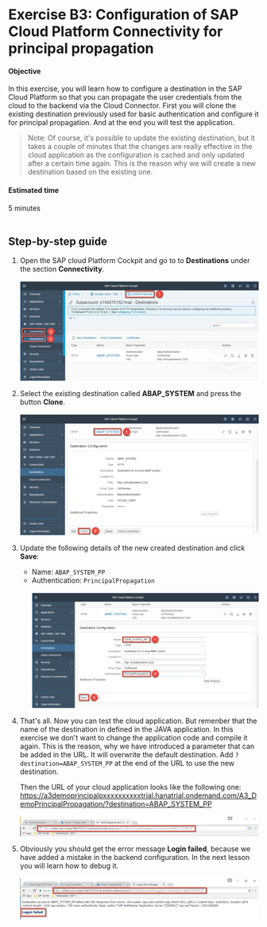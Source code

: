 # Exercise B3: Configuration of SAP Cloud Platform Connectivity for principal propagation

#### Objective
In this exercise, you will learn how to configure a destination in the SAP Cloud Platform so that you can propagate the user credentials from the cloud to the backend via the Cloud Connector. First you will clone the existing destination previously used for basic authentication and configure it for principal propagation. And at the end you will test the application.

> Note: Of course, it's possible to update the existing destination, but it takes a couple of minutes that the changes are really effective in the cloud application as the configuration is cached and only updated after a certain time again. This is the reason why we will create a new destination based on the existing one.

#### Estimated time
5 minutes
<br /><br />

## Step-by-step guide
1. Open the SAP cloud Platform Cockpit and go to to **Destinations** under the section **Connectivity**.<br /><br />
    ![](../../images/b2-destination.png)

1. Select the existing destination called **ABAP_SYSTEM** and press the button **Clone**.<br /><br />
    ![](../../images/b2-destination-clone.png)

1. Update the following details of the new created destination and click **Save**:
      - Name: `ABAP_SYSTEM_PP`
      - Authentication: `PrincipalPropagation`<br /><br />
    ![](../../images/b2-destination-clone-edit.png)

1. That's all. Now you can test the cloud application. But remenber that the name of the destination in defined in the JAVA application. In this exercise we don't want to change the application code and compile it again. This is the reason, why we have introduced a parameter that can be added in the URL. It will overwrite the default destination. Add `?destination=ABAP_SYSTEM_PP` at the end of the URL to use the new destination.

    Then the URL of your cloud application looks like the following one:<br />
    https://a3demoprincipalpxxxxxxxxxxtrial.hanatrial.ondemand.com/A3_DemoPrincipalPropagation/?destination=ABAP_SYSTEM_PP<br /><br />
    ![](../../images/b2-app-url.png)

1. Obviously you should get the error message **Login failed**, because we have added a mistake in the backend configuration. In the next lesson you will learn how to debug it.<br /><br />
    ![](../../images/c1-error-message.png)
